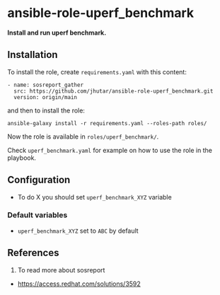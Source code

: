 # ansible-role-uperf_benchmark

**Install and run uperf benchmark.**


## Installation

To install the role, create `requirements.yaml` with this content:

    - name: sosreport_gather
      src: https://github.com/jhutar/ansible-role-uperf_benchmark.git
      version: origin/main

and then to install the role:

    ansible-galaxy install -r requirements.yaml --roles-path roles/

Now the role is available in `roles/uperf_benchmark/`.

Check `uperf_benchmark.yaml` for example on how to use the role in the playbook.


## Configuration

* To do X you should set `uperf_benchmark_XYZ` variable


### Default variables

* `uperf_benchmark_XYZ` set to `ABC` by default


## References

1. To read more about sosreport
  - https://access.redhat.com/solutions/3592
